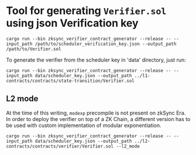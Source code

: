 # Tool for generating `Verifier.sol` using json Verification key

`cargo run --bin zksync_verifier_contract_generator --release -- --input_path /path/to/scheduler_verification_key.json --output_path /path/to/Verifier.sol`

To generate the verifier from the scheduler key in 'data' directory, just run:

```shell
cargo run --bin zksync_verifier_contract_generator --release -- --input_path data/scheduler_key.json --output_path ../l1-contracts/contracts/state-transition/Verifier.sol
```

## L2 mode

At the time of this writing, `modexp` precompile is not present on zkSync Era. In order to deploy the verifier on top of a ZK Chain, a different version has to be used with custom implementation of modular exponentiation.

```shell
cargo run --bin zksync_verifier_contract_generator --release -- --input_path data/scheduler_key.json --output_path ../l2-contracts/contracts/verifier/Verifier.sol --l2_mode
```
